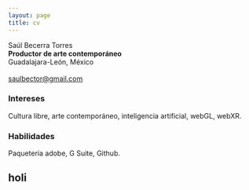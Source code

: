 ```yaml
---
layout: page
title: cv
---
```


Saúl Becerra Torres
<br>
<strong>Productor de arte contemporáneo</strong>
<br>
Guadalajara-León, México
<br>  
saulbector@gmail.com

### Intereses

Cultura libre, arte contemporáneo, inteligencia artificial, webGL, webXR.

### Habilidades

Paquetería adobe, G Suite, Github.

## holi